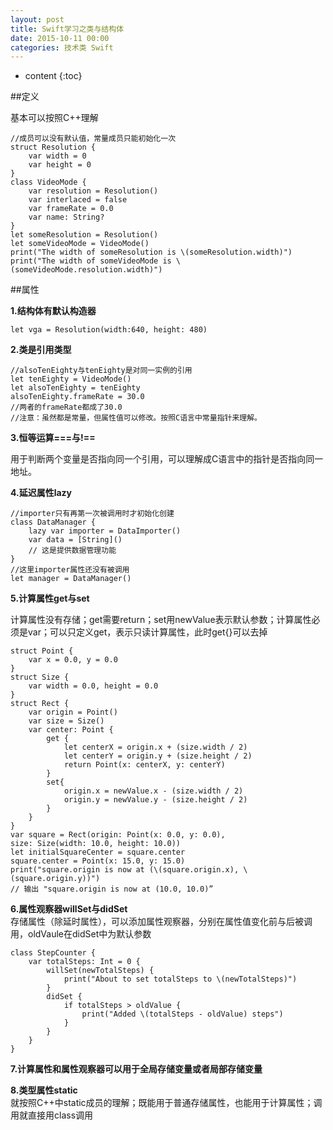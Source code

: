 ```yaml
---
layout: post
title: Swift学习之类与结构体
date: 2015-10-11 00:00
categories: 技术类 Swift
---
```


* content
{:toc}


##定义

基本可以按照C++理解

	//成员可以没有默认值，常量成员只能初始化一次
	struct Resolution {
	    var width = 0
	    var height = 0
	}
	class VideoMode {
	    var resolution = Resolution()
	    var interlaced = false
	    var frameRate = 0.0
	    var name: String?
	}
	let someResolution = Resolution()
	let someVideoMode = VideoMode()
	print("The width of someResolution is \(someResolution.width)")
	print("The width of someVideoMode is \(someVideoMode.resolution.width)")

##属性

**1.结构体有默认构造器**  

	let vga = Resolution(width:640, height: 480)

**2.类是引用类型**  

	//alsoTenEighty与tenEighty是对同一实例的引用
	let tenEighty = VideoMode()
	let alsoTenEighty = tenEighty
	alsoTenEighty.frameRate = 30.0  
	//两者的frameRate都成了30.0
	//注意：虽然都是常量，但属性值可以修改。按照C语言中常量指针来理解。  

**3.恒等运算===与!==**  

用于判断两个变量是否指向同一个引用，可以理解成C语言中的指针是否指向同一地址。

**4.延迟属性lazy**

	//importer只有再第一次被调用时才初始化创建
	class DataManager {
	    lazy var importer = DataImporter()
	    var data = [String]()
	    // 这是提供数据管理功能
	}
	//这里importer属性还没有被调用
	let manager = DataManager()

**5.计算属性get与set**  

计算属性没有存储；get需要return；set用newValue表示默认参数；计算属性必须是var；可以只定义get，表示只读计算属性，此时get{}可以去掉 

	struct Point {
	    var x = 0.0, y = 0.0
	}
	struct Size {
	    var width = 0.0, height = 0.0
	}
	struct Rect {
	    var origin = Point()
	    var size = Size()
	    var center: Point {
	        get {
	            let centerX = origin.x + (size.width / 2)
	            let centerY = origin.y + (size.height / 2)
	            return Point(x: centerX, y: centerY)
	        }
	        set{
	            origin.x = newValue.x - (size.width / 2)
	            origin.y = newValue.y - (size.height / 2)
	        }
	    }
	}
	var square = Rect(origin: Point(x: 0.0, y: 0.0),
	size: Size(width: 10.0, height: 10.0))
	let initialSquareCenter = square.center
	square.center = Point(x: 15.0, y: 15.0)
	print("square.origin is now at (\(square.origin.x), \(square.origin.y))")
	// 输出 "square.origin is now at (10.0, 10.0)”


**6.属性观察器willSet与didSet**  
存储属性（除延时属性），可以添加属性观察器，分别在属性值变化前与后被调用，oldVaule在didSet中为默认参数  

	class StepCounter {
	    var totalSteps: Int = 0 {
	        willSet(newTotalSteps) {
	            print("About to set totalSteps to \(newTotalSteps)")
	        }
	        didSet {
	            if totalSteps > oldValue {
	                print("Added \(totalSteps - oldValue) steps")
	            }
	        }
	    }
	}

**7.计算属性和属性观察器可以用于全局存储变量或者局部存储变量**  

**8.类型属性static**  
就按照C++中static成员的理解；既能用于普通存储属性，也能用于计算属性；调用就直接用class调用

